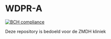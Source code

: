 # WDPR-A

[![BCH compliance](https://bettercodehub.com/edge/badge/AhmetAcarer/WDPR-A?branch=development&token=34e4379a52a6da105e6b41727b073736df32d52d)](https://bettercodehub.com/)

Deze repository is bedoeld voor de ZMDH kliniek

